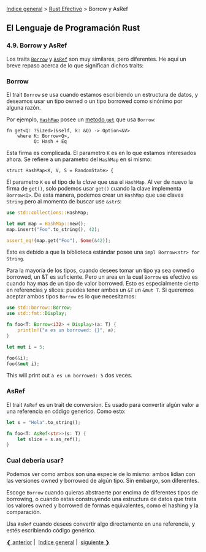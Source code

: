 [Indice general](_index.md) > [Rust Efectivo](ch04-00-effective-rust.md) >
Borrow y AsRef

## El Lenguaje de Programación Rust

### 4.9. Borrow y AsRef

Los traits [`Borrow`][borrow] y [`AsRef`][asref] son muy similares, pero
diferentes. He aquí un breve repaso acerca de lo que significan dichos traits:

[borrow]: ../std/borrow/trait.Borrow.html (ingles)
[asref]: ../std/convert/trait.AsRef.html (ingles)

### Borrow

El trait `Borrow` se usa cuando estamos escribiendo un estructura de datos, y
deseamos usar un tipo owned o un tipo borrowed como sinónimo por alguna razón.

Por ejemplo, [`HashMap`][hashmap] posee un [metodo `get`][get] que usa `Borrow`:

```rust,ignore
fn get<Q: ?Sized>(&self, k: &Q) -> Option<&V>
    where K: Borrow<Q>,
          Q: Hash + Eq
```

[hashmap]: ../std/collections/struct.HashMap.html
[get]: ../std/collections/struct.HashMap.html#method.get

Esta firma es complicada. El parametro `K` es en lo que estamos interesados
ahora. Se refiere a un parametro del `HashMap` en si mismo:

```rust,ignore
struct HashMap<K, V, S = RandomState> {
```

El parametro `K` es el tipo de la *clave* que usa el `HashMap`. Al ver de nuevo
la firma de `get()`, solo podemos usar `get()` cuando la clave implementa
`Borrow<Q>`. De esta manera, podemos crear un `HashMap` que use claves  `String`
pero al momento de buscar use `&str`s:

```rust
use std::collections::HashMap;

let mut map = HashMap::new();
map.insert("Foo".to_string(), 42);

assert_eq!(map.get("Foo"), Some(&42));
```

Esto es debido a que la biblioteca estándar posee una `impl Borrow<str> for
String`.

Para la mayoría de los tipos, cuando desees tomar un tipo ya sea owned o
borrowed, un &T es suficiente. Pero un area en la cual `Borrow` es efectivo es
cuando hay mas de un tipo de valor borrowed. Esto es especialmente cierto en
referencias y slices: puedes tener ambos un `&T` un `&mut T`. Si queremos
aceptar ambos tipos `Borrow` es lo que necesitamos:

```rust
use std::borrow::Borrow;
use std::fmt::Display;

fn foo<T: Borrow<i32> + Display>(a: T) {
    println!("a es un borrowed: {}", a);
}

let mut i = 5;

foo(&i);
foo(&mut i);
```

This will print out `a es un borrowed: 5` dos veces.

### AsRef

El trait `AsRef` es un trait de conversion. Es usado para convertir algún valor
a una referencia en código generico. Como esto:

```rust
let s = "Hola".to_string();

fn foo<T: AsRef<str>>(s: T) {
    let slice = s.as_ref();
}
```

### Cual debería usar?

Podemos ver como ambos son una especie de lo mismo: ambos lidian con las
versiones owned y borrowed de algún tipo. Sin embargo, son diferentes.

Escoge `Borrow` cuando quieras abstraerte por encima de diferentes tipos de
borrowing, o cuando estas construyendo una estructura de datos que trata los
valores owned y borrowed de formas equivalentes, como el hashing y la
comparación.

Usa `AsRef` cuando desees convertir algo directamente en una referencia, y estés
escribiendo código genérico.

[❮ anterior](ch04-08-ffi.md)&nbsp;|&nbsp;
[Indice general](_index.md)&nbsp;|&nbsp;
[siguiente ❯](ch04-10-release-channels.md)
